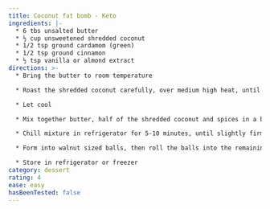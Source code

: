```yaml
---
title: Coconut fat bomb - Keto
ingredients: |-
  * 6 tbs unsalted butter
  * ½ cup unsweetened shredded coconut
  * 1/2 tsp ground cardamom (green)
  * 1/2 tsp ground cinnamon
  * ½ tsp vanilla or almond extract
directions: >-
  * Bring the butter to room temperature

  * Roast the shredded coconut carefully, over medium high heat, until lightly browned (this will create a delicious flavor, but you can skip this if you want)

  * Let cool

  * Mix together butter, half of the shredded coconut and spices in a bowl

  * Chill mixture in refrigerator for 5-10 minutes, until slightly firm

  * Form into walnut sized balls, then roll the balls into the remaining shredded coconut

  * Store in refrigerator or freezer
category: dessert
rating: 4
ease: easy
hasBeenTested: false
---
```


